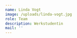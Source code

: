 ```yaml
---
name: Linda Vogt
image: /uploads/linda-vogt.jpg
role: Team
description: Werkstudentin
mail: ''
---
```


